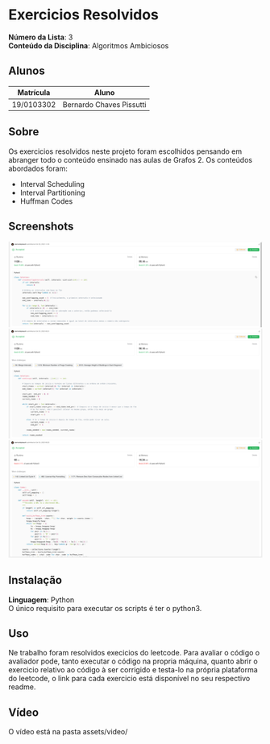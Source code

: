 # Exercicios Resolvidos

**Número da Lista**: 3<br>
**Conteúdo da Disciplina**: Algoritmos Ambiciosos<br>

## Alunos
|Matrícula | Aluno |
| -- | -- |
| 19/0103302  |  Bernardo Chaves Pissutti |

## Sobre 
Os exercicios resolvidos neste projeto foram escolhidos pensando em abranger todo o conteúdo ensinado nas aulas de Grafos 2. Os conteúdos abordados foram:
* Interval Scheduling
* Interval Partitioning
* Huffman Codes


## Screenshots
![Alt text](assets/image.png)
![Alt text](assets/image2.png)
![Alt text](assets/image3.png)

## Instalação 
**Linguagem**: Python<br>
O único requisito para executar os scripts é ter o python3.

## Uso 
Ne trabalho foram resolvidos execicios do leetcode. Para avaliar o código o avaliador pode, tanto executar o código na propria máquina, quanto abrir o exercicio relativo ao código à ser corrigido e testa-lo na própria plataforma do leetcode, o link para cada exercicio está disponível no seu respectivo readme.

## Vídeo 
O vídeo está na pasta assets/video/





